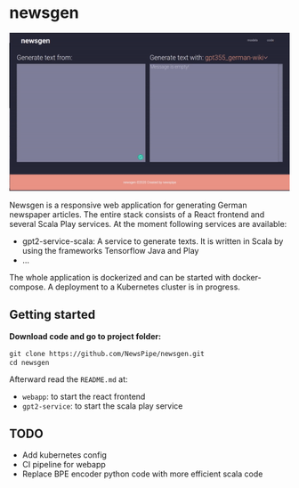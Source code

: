 # newsgen

![](.github/imgs/newsgen-3.gif)

Newsgen is a responsive web application for generating German newspaper articles. The entire stack consists of a React frontend and several Scala Play services. At the moment following services are available:
- gpt2-service-scala: A service to generate texts. It is written in Scala by using the frameworks Tensorflow Java and Play
- ...

The whole application is dockerized and can be started with docker-compose. A deployment to a Kubernetes cluster is in progress.

## Getting started
**Download code and go to project folder:**
```
git clone https://github.com/NewsPipe/newsgen.git
cd newsgen
```

Afterward read the `README.md` at:
- `webapp`: to start the react frontend
- `gpt2-service`: to start the scala play service

## TODO
- Add kubernetes config
- CI pipeline for webapp
- Replace BPE encoder python code with more efficient scala code
